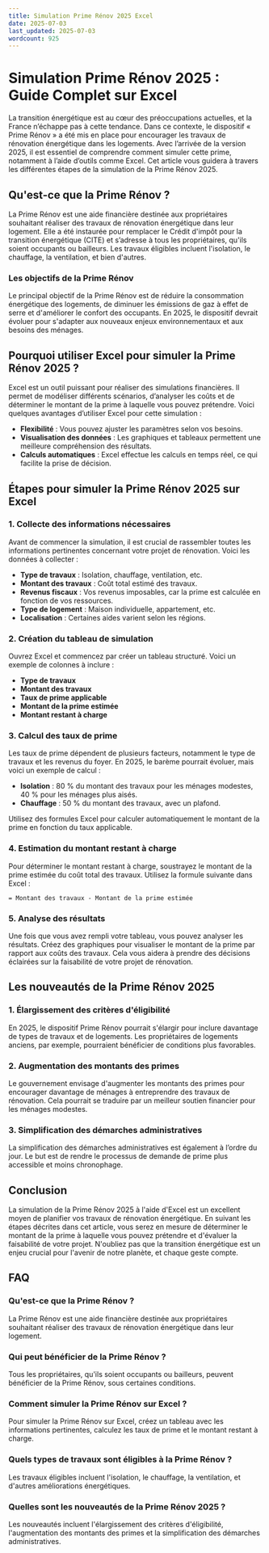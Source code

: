 ```yaml
---
title: Simulation Prime Rénov 2025 Excel
date: 2025-07-03
last_updated: 2025-07-03
wordcount: 925
---
```


# Simulation Prime Rénov 2025 : Guide Complet sur Excel

La transition énergétique est au cœur des préoccupations actuelles, et la France n’échappe pas à cette tendance. Dans ce contexte, le dispositif « Prime Rénov » a été mis en place pour encourager les travaux de rénovation énergétique dans les logements. Avec l’arrivée de la version 2025, il est essentiel de comprendre comment simuler cette prime, notamment à l’aide d’outils comme Excel. Cet article vous guidera à travers les différentes étapes de la simulation de la Prime Rénov 2025.

## Qu'est-ce que la Prime Rénov ?

La Prime Rénov est une aide financière destinée aux propriétaires souhaitant réaliser des travaux de rénovation énergétique dans leur logement. Elle a été instaurée pour remplacer le Crédit d'impôt pour la transition énergétique (CITE) et s’adresse à tous les propriétaires, qu'ils soient occupants ou bailleurs. Les travaux éligibles incluent l'isolation, le chauffage, la ventilation, et bien d'autres.

### Les objectifs de la Prime Rénov

Le principal objectif de la Prime Rénov est de réduire la consommation énergétique des logements, de diminuer les émissions de gaz à effet de serre et d'améliorer le confort des occupants. En 2025, le dispositif devrait évoluer pour s'adapter aux nouveaux enjeux environnementaux et aux besoins des ménages.

## Pourquoi utiliser Excel pour simuler la Prime Rénov 2025 ?

Excel est un outil puissant pour réaliser des simulations financières. Il permet de modéliser différents scénarios, d’analyser les coûts et de déterminer le montant de la prime à laquelle vous pouvez prétendre. Voici quelques avantages d’utiliser Excel pour cette simulation :

- **Flexibilité** : Vous pouvez ajuster les paramètres selon vos besoins.
- **Visualisation des données** : Les graphiques et tableaux permettent une meilleure compréhension des résultats.
- **Calculs automatiques** : Excel effectue les calculs en temps réel, ce qui facilite la prise de décision.

## Étapes pour simuler la Prime Rénov 2025 sur Excel

### 1. Collecte des informations nécessaires

Avant de commencer la simulation, il est crucial de rassembler toutes les informations pertinentes concernant votre projet de rénovation. Voici les données à collecter :

- **Type de travaux** : Isolation, chauffage, ventilation, etc.
- **Montant des travaux** : Coût total estimé des travaux.
- **Revenus fiscaux** : Vos revenus imposables, car la prime est calculée en fonction de vos ressources.
- **Type de logement** : Maison individuelle, appartement, etc.
- **Localisation** : Certaines aides varient selon les régions.

### 2. Création du tableau de simulation

Ouvrez Excel et commencez par créer un tableau structuré. Voici un exemple de colonnes à inclure :

- **Type de travaux**
- **Montant des travaux**
- **Taux de prime applicable**
- **Montant de la prime estimée**
- **Montant restant à charge**

### 3. Calcul des taux de prime

Les taux de prime dépendent de plusieurs facteurs, notamment le type de travaux et les revenus du foyer. En 2025, le barème pourrait évoluer, mais voici un exemple de calcul :

- **Isolation** : 80 % du montant des travaux pour les ménages modestes, 40 % pour les ménages plus aisés.
- **Chauffage** : 50 % du montant des travaux, avec un plafond.

Utilisez des formules Excel pour calculer automatiquement le montant de la prime en fonction du taux applicable.

### 4. Estimation du montant restant à charge

Pour déterminer le montant restant à charge, soustrayez le montant de la prime estimée du coût total des travaux. Utilisez la formule suivante dans Excel :

```
= Montant des travaux - Montant de la prime estimée
```

### 5. Analyse des résultats

Une fois que vous avez rempli votre tableau, vous pouvez analyser les résultats. Créez des graphiques pour visualiser le montant de la prime par rapport aux coûts des travaux. Cela vous aidera à prendre des décisions éclairées sur la faisabilité de votre projet de rénovation.

## Les nouveautés de la Prime Rénov 2025

### 1. Élargissement des critères d'éligibilité

En 2025, le dispositif Prime Rénov pourrait s'élargir pour inclure davantage de types de travaux et de logements. Les propriétaires de logements anciens, par exemple, pourraient bénéficier de conditions plus favorables.

### 2. Augmentation des montants des primes

Le gouvernement envisage d'augmenter les montants des primes pour encourager davantage de ménages à entreprendre des travaux de rénovation. Cela pourrait se traduire par un meilleur soutien financier pour les ménages modestes.

### 3. Simplification des démarches administratives

La simplification des démarches administratives est également à l’ordre du jour. Le but est de rendre le processus de demande de prime plus accessible et moins chronophage.

## Conclusion

La simulation de la Prime Rénov 2025 à l'aide d'Excel est un excellent moyen de planifier vos travaux de rénovation énergétique. En suivant les étapes décrites dans cet article, vous serez en mesure de déterminer le montant de la prime à laquelle vous pouvez prétendre et d'évaluer la faisabilité de votre projet. N'oubliez pas que la transition énergétique est un enjeu crucial pour l'avenir de notre planète, et chaque geste compte.

## FAQ

### Qu'est-ce que la Prime Rénov ?

La Prime Rénov est une aide financière destinée aux propriétaires souhaitant réaliser des travaux de rénovation énergétique dans leur logement.

### Qui peut bénéficier de la Prime Rénov ?

Tous les propriétaires, qu'ils soient occupants ou bailleurs, peuvent bénéficier de la Prime Rénov, sous certaines conditions.

### Comment simuler la Prime Rénov sur Excel ?

Pour simuler la Prime Rénov sur Excel, créez un tableau avec les informations pertinentes, calculez les taux de prime et le montant restant à charge.

### Quels types de travaux sont éligibles à la Prime Rénov ?

Les travaux éligibles incluent l'isolation, le chauffage, la ventilation, et d'autres améliorations énergétiques.

### Quelles sont les nouveautés de la Prime Rénov 2025 ?

Les nouveautés incluent l'élargissement des critères d'éligibilité, l'augmentation des montants des primes et la simplification des démarches administratives.